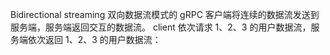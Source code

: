 Bidirectional streaming 双向数据流模式的 gRPC
客户端将连续的数据流发送到服务端，服务端返回交互的数据流。
client 依次请求 1、2、3 的用户数据流，服务端依次返回 1、2、3 的用户数据流：